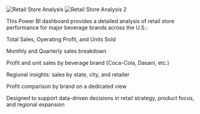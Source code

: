 ![Retail Store Analysis](https://github.com/user-attachments/assets/4ea9c9e1-f9d5-4b53-b36e-eeb98f42cf71)
![Retail Store Analysis 2](https://github.com/user-attachments/assets/582a6b52-4843-413d-afc6-1e63301da80c)

This Power BI dashboard provides a detailed analysis of retail store performance for major beverage brands across the U.S.:

Total Sales, Operating Profit, and Units Sold

Monthly and Quarterly sales breakdown

Profit and unit sales by beverage brand (Coca-Cola, Dasani, etc.)

Regional insights: sales by state, city, and retailer

Profit comparison by brand on a dedicated view

Designed to support data-driven decisions in retail strategy, product focus, and regional expansion
